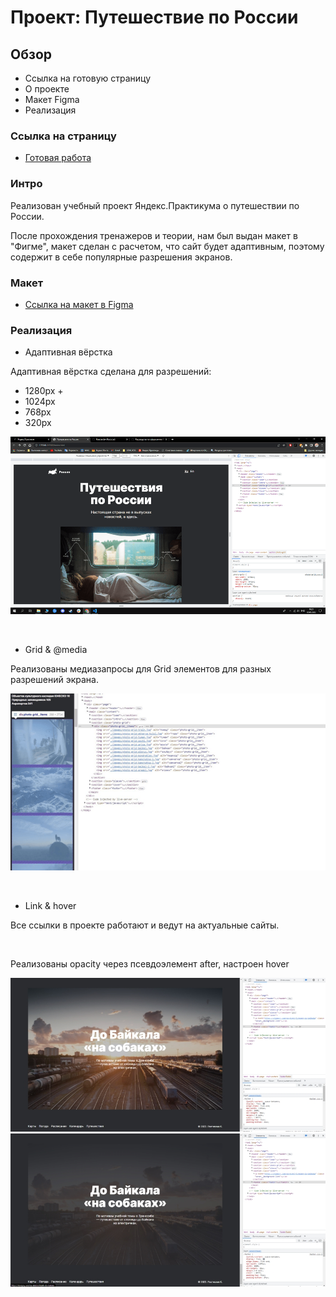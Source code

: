 # Проект: Путешествие по России

## Обзор
* Ссылка на готовую страницу
* О проекте
* Макет Figma
* Реализация

### **Ссылка на страницу**

* [Готовая работа](https://roasterslav.github.io/russian-travel/) 

### **Интро**

Реализован учебный проект Яндекс.Практикума о путешествии по России.


После прохождения тренажеров и теории, нам был выдан макет в "Фигме", макет сделан с 
расчетом, что сайт будет адаптивным, поэтому содержит в себе популярные разрешения экранов.


### **Макет**

* [Ссылка на макет в Figma](https://www.figma.com/file/5S2WSbEFL6awjVWJ0NWL8Q/Sprint-3_-Russia-_-desktop-mobile?node-id=28503%3A0)

### **Реализация**


* Адаптивная вёрстка

Адаптивная вёрстка сделана для разрешений: 
  

* 1280px +
* 1024px 
* 768px 
* 320px 


![](./images/adaptiv.gif)





<br>

* Grid & @media

Реализованы медиазапросы для Grid элементов для разных разрешений экрана.

![](./images/Grid-amination.gif)

<br>

* Link & hover

Все ссылки в проекте работают и ведут на актуальные сайты.


<!-- ![](./images/link.gif) -->

<br>

Реализованы opacity через псевдоэлемент after, настроен hover


![](./images/hover1.jpg)
![](./images/hover2.jpg)



